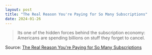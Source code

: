 ```yaml
---
layout: post
title: "The Real Reason You're Paying for So Many Subscriptions"
date: 2024-01-26
---
```


> Its one of the hidden forces behind the subscription economy: Americans are spending billions on stuff they forget to cancel.

Source: [The Real Reason You're Paying for So Many Subscriptions](https://www.wsj.com/business/cancel-subscriptions-save-money-streaming-peacock-da7e6123)
